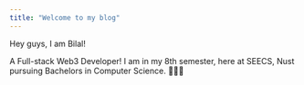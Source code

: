 ```yaml
---
title: "Welcome to my blog"
---
```


Hey guys, I am Bilal!

A Full-stack Web3 Developer! I am in my 8th semester, here at SEECS, Nust pursuing Bachelors in Computer Science. 🚀🚀🚀
